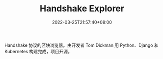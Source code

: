 ﻿---
weight: 
title: "Handshake Explorer"
description: "Handshake 协议的区块浏览器"
date: 2022-03-25T21:57:40+08:00
lastmod: 2022-03-25T16:45:40+08:00
draft: false
authors: ["Metabd"]
featuredImage: "handshake-explorer.jpg"
link: ""
tags: ["区块链浏览器","Handshake Explorer"]
categories: ["navigation"]
navigation: ["区块链浏览器"]
lightgallery: true
toc: true
pinned: false
recommend: false
recommend1: false
---
Handshake 协议的区块浏览器。由开发者 Tom Dickman 用 Python、Django 和 Kubernetes 构建完成，项目开源。
